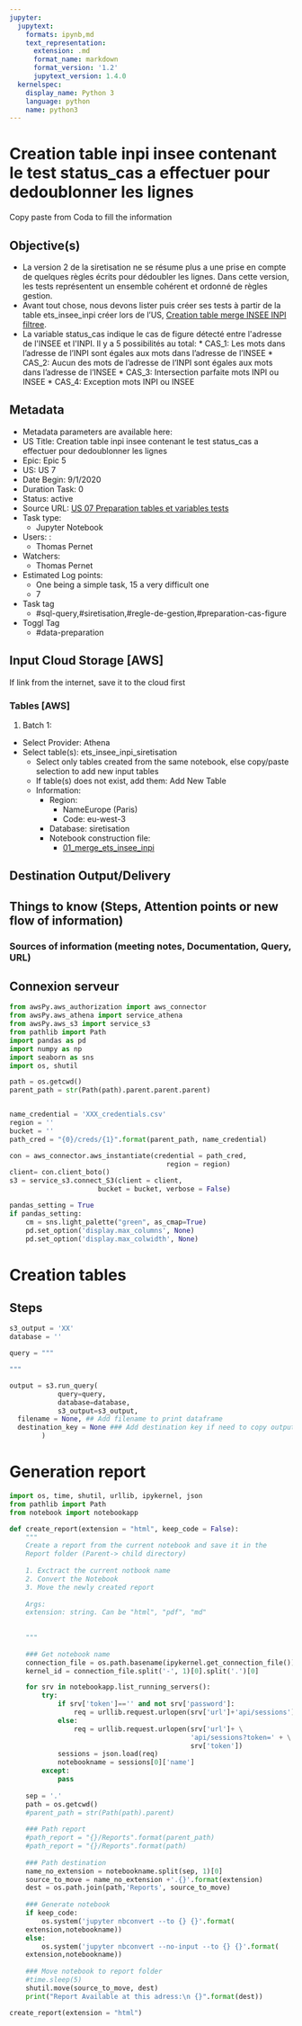 ```yaml
---
jupyter:
  jupytext:
    formats: ipynb,md
    text_representation:
      extension: .md
      format_name: markdown
      format_version: '1.2'
      jupytext_version: 1.4.0
  kernelspec:
    display_name: Python 3
    language: python
    name: python3
---
```


# Creation table inpi insee contenant le test status_cas  a effectuer pour dedoublonner les lignes

Copy paste from Coda to fill the information

## Objective(s)

  *   La version 2 de la siretisation ne se résume plus a une prise en compte de quelques règles écrits pour dédoubler les lignes. Dans cette version, les tests représentent un ensemble cohérent et ordonné de règles gestion. 
  * Avant tout chose, nous devons lister puis créer ses tests à partir de la table ets_insee_inpi créer lors de l’US, [Creation table merge INSEE INPI filtree](https://coda.io/d/CreditAgricole_dCtnoqIftTn/US-07-Preparation-tables-et-variables-tests_suFb9). 
  *  La variable status_cas  indique le cas de figure détecté entre l'adresse de l'INSEE et l'INPI. Il y a 5 possibilités au total:
    *   CAS_1: Les mots dans l’adresse de l’INPI sont égales aux mots dans l’adresse de l’INSEE
    *   CAS_2: Aucun des mots de l’adresse de l’INPI sont égales aux mots dans l’adresse de l’INSEE
    *   CAS_3: Intersection parfaite mots INPI ou INSEE
    *   CAS_4: Exception mots INPI ou INSEE

## Metadata 

* Metadata parameters are available here: 
* US Title: Creation table inpi insee contenant le test status_cas  a effectuer pour dedoublonner les lignes
* Epic: Epic 5
* US: US 7
* Date Begin: 9/1/2020
* Duration Task: 0
* Status: active
* Source URL: [US 07 Preparation tables et variables tests](https://coda.io/d/_dCtnoqIftTn/US-07-Preparation-tables-et-variables-tests_suFb9)
* Task type:
  * Jupyter Notebook
* Users: :
  * Thomas Pernet
* Watchers:
  * Thomas Pernet
* Estimated Log points:
  * One being a simple task, 15 a very difficult one
  *  7
* Task tag
  *  #sql-query,#siretisation,#regle-de-gestion,#preparation-cas-figure
* Toggl Tag
  * #data-preparation  
  
## Input Cloud Storage [AWS]

If link from the internet, save it to the cloud first

### Tables [AWS]

1. Batch 1:
  * Select Provider: Athena
  * Select table(s): ets_insee_inpi_siretisation
    * Select only tables created from the same notebook, else copy/paste selection to add new input tables
    * If table(s) does not exist, add them: Add New Table
    * Information:
      * Region: 
        * NameEurope (Paris)
        * Code: eu-west-3
      * Database: siretisation
      * Notebook construction file: 
        *  [01_merge_ets_insee_inpi](https://github.com/thomaspernet/InseeInpi_matching/blob/master/Notebooks_matching/Data_preprocessed/programme_matching/08_US_DATUM/01_merge_ets_insee_inpi.md)
    
## Destination Output/Delivery

## Things to know (Steps, Attention points or new flow of information)

### Sources of information  (meeting notes, Documentation, Query, URL)



## Connexion serveur

```python
from awsPy.aws_authorization import aws_connector
from awsPy.aws_athena import service_athena
from awsPy.aws_s3 import service_s3
from pathlib import Path
import pandas as pd
import numpy as np
import seaborn as sns
import os, shutil

path = os.getcwd()
parent_path = str(Path(path).parent.parent.parent)


name_credential = 'XXX_credentials.csv'
region = ''
bucket = ''
path_cred = "{0}/creds/{1}".format(parent_path, name_credential)
```

```python
con = aws_connector.aws_instantiate(credential = path_cred,
                                       region = region)
client= con.client_boto()
s3 = service_s3.connect_S3(client = client,
                      bucket = bucket, verbose = False) 
```

```python
pandas_setting = True
if pandas_setting:
    cm = sns.light_palette("green", as_cmap=True)
    pd.set_option('display.max_columns', None)
    pd.set_option('display.max_colwidth', None)
```

# Creation tables

## Steps

```python
s3_output = 'XX'
database = ''
```

```python
query = """

"""

output = s3.run_query(
            query=query,
            database=database,
            s3_output=s3_output,
  filename = None, ## Add filename to print dataframe
  destination_key = None ### Add destination key if need to copy output
        )
```

# Generation report

```python
import os, time, shutil, urllib, ipykernel, json
from pathlib import Path
from notebook import notebookapp
```

```python
def create_report(extension = "html", keep_code = False):
    """
    Create a report from the current notebook and save it in the 
    Report folder (Parent-> child directory)
    
    1. Exctract the current notbook name
    2. Convert the Notebook 
    3. Move the newly created report
    
    Args:
    extension: string. Can be "html", "pdf", "md"
    
    
    """
    
    ### Get notebook name
    connection_file = os.path.basename(ipykernel.get_connection_file())
    kernel_id = connection_file.split('-', 1)[0].split('.')[0]

    for srv in notebookapp.list_running_servers():
        try:
            if srv['token']=='' and not srv['password']:  
                req = urllib.request.urlopen(srv['url']+'api/sessions')
            else:
                req = urllib.request.urlopen(srv['url']+ \
                                             'api/sessions?token=' + \
                                             srv['token'])
            sessions = json.load(req)
            notebookname = sessions[0]['name']
        except:
            pass  
    
    sep = '.'
    path = os.getcwd()
    #parent_path = str(Path(path).parent)
    
    ### Path report
    #path_report = "{}/Reports".format(parent_path)
    #path_report = "{}/Reports".format(path)
    
    ### Path destination
    name_no_extension = notebookname.split(sep, 1)[0]
    source_to_move = name_no_extension +'.{}'.format(extension)
    dest = os.path.join(path,'Reports', source_to_move)
    
    ### Generate notebook
    if keep_code:
        os.system('jupyter nbconvert --to {} {}'.format(
    extension,notebookname))
    else:
        os.system('jupyter nbconvert --no-input --to {} {}'.format(
    extension,notebookname))
    
    ### Move notebook to report folder
    #time.sleep(5)
    shutil.move(source_to_move, dest)
    print("Report Available at this adress:\n {}".format(dest))
```

```python
create_report(extension = "html")
```
